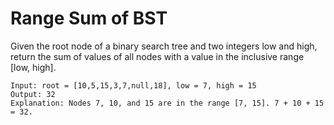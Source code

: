 # Range Sum of BST

Given the root node of a binary search tree and two integers low and high, return the sum of values of all nodes with a value in the inclusive range [low, high].

```
Input: root = [10,5,15,3,7,null,18], low = 7, high = 15
Output: 32
Explanation: Nodes 7, 10, and 15 are in the range [7, 15]. 7 + 10 + 15 = 32.
```
